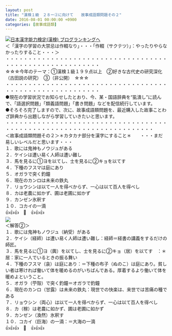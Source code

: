 ```yaml
---
layout: post
title: "漢検１級　２８ー②に向けて　　故事成語類問題その２"
date: 2016-08-01 00:00:00 +0900
categories: [故事成語類]
---
```


[![](/syuusyuu9701/assets/images/漢検１級-２８ー②に向けて-故事成語類問題その２-br_c_3028_1.gif)](http://blog.with2.net/link.php?1659096:3028 "日本漢字能力検定(漢検) ブログランキングへ")[日本漢字能力検定(漢検) ブログランキングへ](http://blog.with2.net/link.php?1659096:3028)  
＜「漢字の学習の大禁忌は作輟なり」・・・「作輟（サクテツ）」：やったりやらなかったりすること・・・＞  
・・・・・・・・・・・・・・・・・・・・・・・・・・・・・・・・・・・・・・・・・・・・・・・・・・・・・・・・・  
☆☆☆今年のテーマ：①漢検１級１９９点以上　②好きな古代史の研究深化（古田説の研究）　③（非公開）　☆☆☆　　  
・・・・・・・・・・・・・・・・・・・・・・・・・・・・・・・・・・・・・・・・・・・・・・・・・・・・・・・・・  
●現在の学習状況でお知らせしたとおり、今、某・国語辞典を“虱潰し”に読んで、「語選択問題」「類義語問題」「書き問題」などを配信続行しています。  
●そろそろ完了しますので、次に、故事成語類問題を、最近購入した故事ことわざ辞典から出題しながら学習していきたいと思います。  
・・・・・・・・・・・・・・・・・・・・・・・・・・・・・・・・・・・・・・・・・・・・・・・・・・・・・・・・・・・・・・・・・・・・・  
＜故事成語類問題その２＞＊カタカナ部分を漢字にすること＊　　・・・まだ易しいレベルだと思います・・・  
１．歌には鬼神もノウジュがある  
２．ケイシは遭い易く人師は遭い難し  
３．馬を見るに①ヨを以てし、士を見るに②キョを以てす  
４．下種のフスマは庭にあり  
５．オガラで突く釣鐘  
６．現在のカンロは未来の鉄丸  
７．リョウシンは以て一人を得べからず、一心は以て百人を得べし  
８．カは老農に如かず、圃は老圃に如かず  
９．カンゼン氷釈す  
１０．コカイの一滴  
👍👍👍　🐒　👍👍👍  
![](/syuusyuu9701/assets/images/漢検１級-２８ー②に向けて-故事成語類問題その２-9c353581d3bfec175ad0b8912b9b9f48.png)  
＜解答②＞  
１．歌には鬼神もノウジュ（納受）がある  
２．ケイシ（経師）は遭い易く人師は遭い難し：経師＝経書の講義をするだけの師匠。  
３．馬を見るに①ヨ（輿）を以てし、士を見るに②キョ（居）を以てす　：＊居：家に一人でいるときの振る舞い  
４．下種のフスマ（衾）は庭にあり：＝下種の布子（ぬのこ）は庭にあり。貧しい者は寒ければ働いて体を暖めるのがいちばんである。厚着するより働いて体を暖めよということ。  
５．オガラ（苧殻）で突く釣鐘＝オガラで釣鐘  
６．現在のカンロ（甘露）は未来の鉄丸：現世での快楽は、来世では苦痛の種である  
７．リョウシン（両心）は以て一人を得べからず、一心は以て百人を得べし  
８．カ（稼）は老農に如かず、圃は老圃に如かず  
９．カンゼン（渙然）氷釈す  
１０．コカイ（巨海）の一滴：＝大海の一滴  
👍👍👍　🐒　👍👍👍  